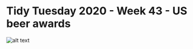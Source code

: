 # Tidy Tuesday 2020 - Week 43 - US beer awards

![alt text](https://github.com/sianbladon/Data-Viz/blob/master/Tidy-Tuesday-2020-Week-43/beer.png)
